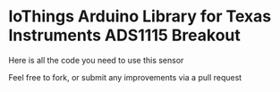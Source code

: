 IoThings Arduino Library for
Texas Instruments ADS1115 Breakout
==============================================================

Here is all the code you need to use this sensor

Feel free to fork, or submit any improvements via a pull request